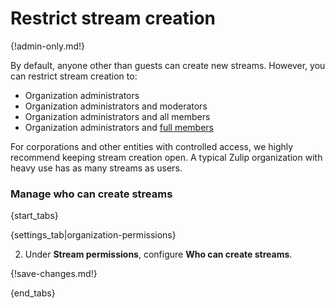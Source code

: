 # Restrict stream creation

{!admin-only.md!}

By default, anyone other than guests can create new streams. However, you can restrict stream
creation to:

* Organization administrators
* Organization administrators and moderators
* Organization administrators and all members
* Organization administrators and [full members](/help/restrict-permissions-of-new-members)

For corporations and other entities with controlled access, we highly
recommend keeping stream creation open. A typical Zulip organization with
heavy use has as many streams as users.

### Manage who can create streams

{start_tabs}

{settings_tab|organization-permissions}

2. Under **Stream permissions**, configure **Who can create streams**.

{!save-changes.md!}

{end_tabs}
